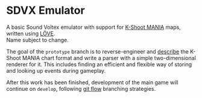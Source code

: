 # SDVX Emulator

A basic Sound Voltex emulator with support for [K-Shoot MANIA](http://kshoot.client.jp)
maps, written using [LÖVE](http://love2d.org).  
Name subject to change.

The goal of the `prototype` branch is to reverse-engineer and
[describe](KSHSPEC.md) the K-Shoot MANIA chart format and write a parser with a
simple two-dimensional renderer for it. This includes finding an efficient and
flexible way of storing and looking up events during gameplay.

After this work has been finished, development of the main game will continue on
`develop`, following [git flow](http://nvie.com/posts/a-successful-git-branching-model)
branching strategies.

